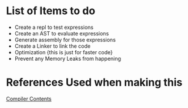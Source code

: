 # List of Items to do

- Create a repl to test expressions
- Create an AST to evaluate expressions
- Generate assembly for those expressions
- Create a Linker to link the code 
- Optimization {this is just for faster code}
- Prevent any Memory Leaks from happening

# References Used when making this 
[Compiler Contents](https://www.cs.cit.tum.de/pl/lehre/sommersemester-19/vorlesungen/compiler-construction/)

